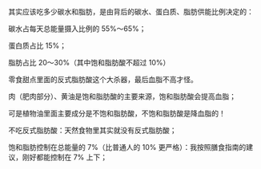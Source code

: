 其实应该吃多少碳水和脂肪，是由背后的碳水、蛋白质、脂肪供能比例决定的：

碳水占每天总能量摄入比例的 55%～65%；

蛋白质占比 15%；

脂肪占比 20～30%（其中饱和脂肪酸不超过 10%）

零食甜点里面的反式脂肪酸这个大杀器，最后血脂不高才怪。

肉（肥肉部分）、黄油是饱和脂肪酸的主要来源，饱和脂肪酸会提高血脂；

可是植物油里面主要成分是不饱和脂肪酸，不饱和脂肪酸是降血脂的！

不吃反式脂肪酸：天然食物里其实就没有反式脂肪酸；

饱和脂肪控制在总能量的 7%（比普通人的 10% 更严格）：我按照膳食指南的建议，刚好都能控制在 7% 上下；
